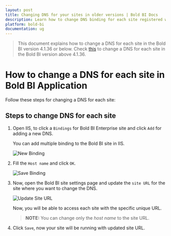 ```yaml
---
layout: post
title: Changing DNS for your sites in older versions | Bold BI Docs
description: Learn how to change DNS binding for each site registered with Bold BI application 4.1.36 or below that are used for embedded scenarios.
platform: bold-bi
documentation: ug
---
```


> This document explains how to change a DNS for each site in the Bold BI version 4.1.36 or below. Check [this](/embedded-bi/faq/how-to-change-dns-for-each-tenant-site/) to change a DNS for each site in the Bold BI version above 4.1.36.

# How to change a DNS for each site in Bold BI Application

Follow these steps for changing a DNS for each site:

## Steps to change DNS for each site

1. Open IIS, to click a `Bindings` for Bold BI Enterprise site and click `Add` for adding a new DNS.

   You can add multiple binding to the Bold BI site in IIS.

   ![New Binding](/bold-bi-docs/static/assets/embedded/faq/images/new-binding.png#width=55%)

2. Fill the `Host name` and click `OK`.

    ![Save Binding](/bold-bi-docs/static/assets/embedded/faq/images/save-binding.png#width=40%)

3. Now, open the Bold BI site settings page and update the `site URL` for the site where you want to change the DNS.

    ![Update Site URL](/bold-bi-docs/static/assets/embedded/faq/images/update-site-url.png#width=50%)

    Now, you will be able to access each site with the specific unique URL.

    > **NOTE:** You can change only the *host name* to the site URL.

4. Click `Save`, now your site will be running with updated site URL.